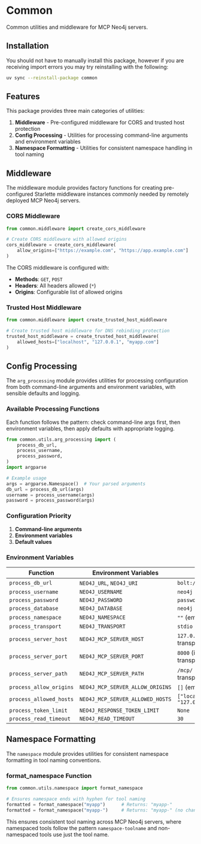 # Common

Common utilities and middleware for MCP Neo4j servers.

## Installation

You should not have to manually install this package, however if you are receiving import errors you may try reinstalling with the following:

```bash
uv sync --reinstall-package common
```

## Features

This package provides three main categories of utilities:

1. **Middleware** - Pre-configured middleware for CORS and trusted host protection
2. **Config Processing** - Utilities for processing command-line arguments and environment variables
3. **Namespace Formatting** - Utilities for consistent namespace handling in tool naming

## Middleware

The middleware module provides factory functions for creating pre-configured Starlette middleware instances commonly needed by remotely deployed MCP Neo4j servers.

### CORS Middleware

```python
from common.middleware import create_cors_middleware

# Create CORS middleware with allowed origins
cors_middleware = create_cors_middleware(
    allow_origins=["https://example.com", "https://app.example.com"]
)
```

The CORS middleware is configured with:
- **Methods**: `GET`, `POST`
- **Headers**: All headers allowed (`*`)
- **Origins**: Configurable list of allowed origins

### Trusted Host Middleware

```python
from common.middleware import create_trusted_host_middleware

# Create trusted host middleware for DNS rebinding protection
trusted_host_middleware = create_trusted_host_middleware(
    allowed_hosts=["localhost", "127.0.0.1", "myapp.com"]
)
```

## Config Processing

The `arg_processing` module provides utilities for processing configuration from both command-line arguments and environment variables, with sensible defaults and logging.

### Available Processing Functions

Each function follows the pattern: check command-line args first, then environment variables, then apply defaults with appropriate logging.

```python
from common.utils.arg_processing import (
    process_db_url,
    process_username,
    process_password,
)
import argparse

# Example usage
args = argparse.Namespace()  # Your parsed arguments
db_url = process_db_url(args)
username = process_username(args)
password = process_password(args)
```

### Configuration Priority

1. **Command-line arguments** 
2. **Environment variables** 
3. **Default values** 

### Environment Variables

| Function | Environment Variables | Default |
|----------|----------------------|---------|
| `process_db_url` | `NEO4J_URL`, `NEO4J_URI` | `bolt://localhost:7687` |
| `process_username` | `NEO4J_USERNAME` | `neo4j` |
| `process_password` | `NEO4J_PASSWORD` | `password` |
| `process_database` | `NEO4J_DATABASE` | `neo4j` |
| `process_namespace` | `NEO4J_NAMESPACE` | `""` (empty) |
| `process_transport` | `NEO4J_TRANSPORT` | `stdio` |
| `process_server_host` | `NEO4J_MCP_SERVER_HOST` | `127.0.0.1` (ignored if transport is `stdio`) |
| `process_server_port` | `NEO4J_MCP_SERVER_PORT` | `8000` (ignored if transport is `stdio`) |
| `process_server_path` | `NEO4J_MCP_SERVER_PATH` | `/mcp/` (ignored if transport is `stdio`) |
| `process_allow_origins` | `NEO4J_MCP_SERVER_ALLOW_ORIGINS` | `[]` (empty list) |
| `process_allowed_hosts` | `NEO4J_MCP_SERVER_ALLOWED_HOSTS` | `["localhost", "127.0.0.1"]` |
| `process_token_limit` | `NEO4J_RESPONSE_TOKEN_LIMIT` | `None` |
| `process_read_timeout` | `NEO4J_READ_TIMEOUT` | `30` |

## Namespace Formatting

The `namespace` module provides utilities for consistent namespace formatting in tool naming conventions.

### format_namespace Function

```python
from common.utils.namespace import format_namespace

# Ensures namespace ends with hyphen for tool naming
formatted = format_namespace("myapp")      # Returns: "myapp-"
formatted = format_namespace("myapp-")     # Returns: "myapp-" (no change)
```

This ensures consistent tool naming across MCP Neo4j servers, where namespaced tools follow the pattern `namespace-toolname` and non-namespaced tools use just the tool name.